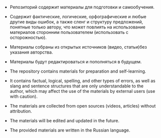 * Репозиторий содержит материалы для подготовки и самообучения.
* Содержит фактические, логические, орфографические и любые другие виды ошибок, а также сленг и структуру предложений, понятные только автору, что может повлиять на использование материалов сторонним пользователем (использовать с осторожностью).
* Материалы собраны из открытых источников (видео, статьи)без указания авторства.
* Материалы будут редактироваться и пополняться в будущем.

* The repository contains materials for preparation and self-learning.
* It contains factual, logical, spelling, and other types of errors, as well as slang and sentence structures that are only understandable to the author, which may affect the use of the materials by external users (use with caution).
* The materials are collected from open sources (videos, articles) without attribution.
* The materials will be edited and updated in the future.
* The provided materials are written in the Russian language.
